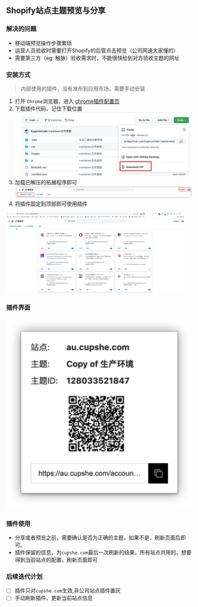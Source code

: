 ## Shopify站点主题预览与分享

### 解决的问题

- 移动端预览操作步骤繁琐
- 运营人员验收时需要打开Shopify的后管点击预览（公司网速大家懂的）
- 需要第三方（eg: 触脉）验收需求时，不能很快给到对方验收主题的网址

### 安装方式
> 内部使用的插件，没有发布到应用市场，需要手动安装

1. 打开 `Chrome`浏览器，进入 [chrome插件配置页](chrome://extensions/)
2. 下载插件代码，记住下载位置
   ![](https://raw.githubusercontent.com/EugenioCode/picBed/main/20220328170534.png)
4. 加载已解压的拓展程序即可
![打开开发者模式](https://github.com/EugenioCode/picBed/blob/main/img.png?raw=true)
4. 将插件固定到顶部即可使用插件

![加载插件](https://github.com/EugenioCode/picBed/blob/main/iShot2022-02-25%2015.38.35.gif)

### 插件界面
![插件预览图](https://github.com/EugenioCode/picBed/blob/main/iShot2022-02-25%2015.20.53.png?raw=true)

### 插件使用
- 分享或者预览之前，需要确认是否为正确的主题，如果不是，刷新页面后即可。
- 插件保留的信息，为`cupshe.com`最后一次刷新的结果，所有站点共用的，想要得到当前站点的配置，刷新页面即可


### 后续迭代计划
- [ ] 插件只对`cupshe.com`生效,非公司站点插件置灰
- [ ] 手动刷新插件，更新当前站点信息
